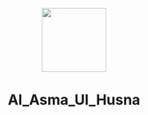 <p align="center">
   <img src="[![image](https://user-images.githubusercontent.com/59168899/218380129-2e658e0a-9aec-4182-9be9-efa1b2444783.png)](https://github.com/Raf0707/Al_Asma_Ul_Husna/blob/master/app/src/main/res/mipmap-hdpi/ic_launcher.png)" height="128">
   <h1 align="center">Al_Asma_Ul_Husna</h1>
</p>
